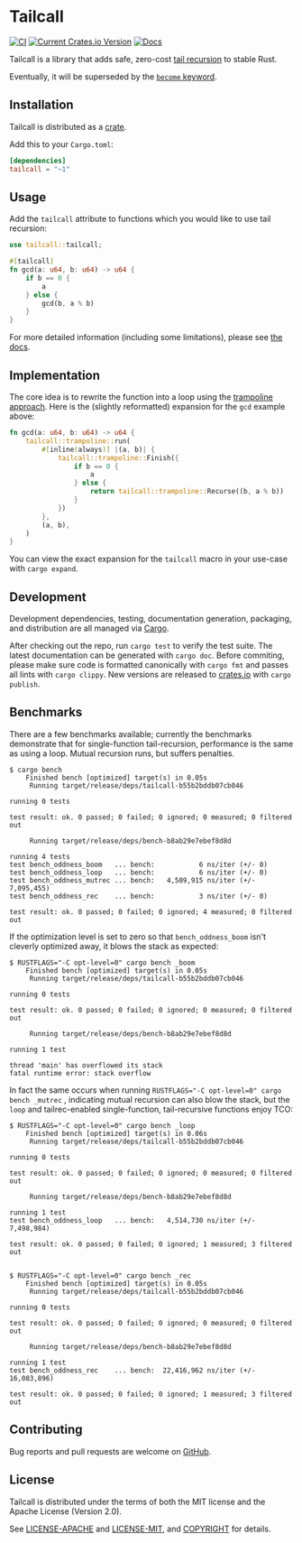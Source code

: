 # Tailcall

[![CI](https://github.com/alecdotninja/tailcall/actions/workflows/ci.yml/badge.svg)](https://github.com/alecdotninja/tailcall/actions/workflows/ci.yml)
[![Current Crates.io Version](https://img.shields.io/crates/v/tailcall.svg)](https://crates.io/crates/tailcall)
[![Docs](https://docs.rs/tailcall/badge.svg)](https://docs.rs/tailcall)

Tailcall is a library that adds safe, zero-cost [tail recursion](https://en.wikipedia.org/wiki/Tail_call) to stable Rust.

Eventually, it will be superseded by the [`become` keyword](https://internals.rust-lang.org/t/pre-rfc-explicit-proper-tail-calls/3797/16).

## Installation

Tailcall is distributed as a [crate](https://crates.io/crates/tailcall).

Add this to your `Cargo.toml`:

```toml
[dependencies]
tailcall = "~1"
```

## Usage

Add the `tailcall` attribute to functions which you would like to use tail recursion:

```rust
use tailcall::tailcall;

#[tailcall]
fn gcd(a: u64, b: u64) -> u64 {
    if b == 0 {
        a
    } else {
        gcd(b, a % b)
    }
}
```

For more detailed information (including some limitations), please see [the docs](https://docs.rs/tailcall).

## Implementation

The core idea is to rewrite the function into a loop using the [trampoline approach](https://en.wikipedia.org/wiki/Tail_call#Through_trampolining).
Here is the (slightly reformatted) expansion for the `gcd` example above:

```rust
fn gcd(a: u64, b: u64) -> u64 {
    tailcall::trampoline::run(
        #[inline(always)] |(a, b)| {
            tailcall::trampoline::Finish({
                if b == 0 {
                    a
                } else {
                    return tailcall::trampoline::Recurse((b, a % b))
                }
            })
        },
        (a, b),
    )
}
```

You can view the exact expansion for the `tailcall` macro in your use-case with `cargo expand`.

## Development

Development dependencies, testing, documentation generation, packaging, and distribution are all managed via [Cargo](https://doc.rust-lang.org/cargo/getting-started/installation.html).

After checking out the repo, run `cargo test` to verify the test suite.
The latest documentation can be generated with `cargo doc`.
Before commiting, please make sure code is formatted canonically with `cargo fmt` and passes all lints with `cargo clippy`.
New versions are released to [crates.io](https://crates.io/crates/tailcall) with `cargo publish`.

## Benchmarks

There are a few benchmarks available; currently the benchmarks demonstrate that for
single-function tail-recursion, performance is the same as using a loop. Mutual
recursion runs, but suffers penalties.

```
$ cargo bench
    Finished bench [optimized] target(s) in 0.05s
     Running target/release/deps/tailcall-b55b2bddb07cb046

running 0 tests

test result: ok. 0 passed; 0 failed; 0 ignored; 0 measured; 0 filtered out

     Running target/release/deps/bench-b8ab29e7ebef8d8d

running 4 tests
test bench_oddness_boom   ... bench:           6 ns/iter (+/- 0)
test bench_oddness_loop   ... bench:           6 ns/iter (+/- 0)
test bench_oddness_mutrec ... bench:   4,509,915 ns/iter (+/- 7,095,455)
test bench_oddness_rec    ... bench:           3 ns/iter (+/- 0)

test result: ok. 0 passed; 0 failed; 0 ignored; 4 measured; 0 filtered out
```

If the optimization level is set to zero so that `bench_oddness_boom` isn't cleverly
optimized away, it blows the stack as expected:

```
$ RUSTFLAGS="-C opt-level=0" cargo bench _boom
    Finished bench [optimized] target(s) in 0.05s
     Running target/release/deps/tailcall-b55b2bddb07cb046

running 0 tests

test result: ok. 0 passed; 0 failed; 0 ignored; 0 measured; 0 filtered out

     Running target/release/deps/bench-b8ab29e7ebef8d8d

running 1 test

thread 'main' has overflowed its stack
fatal runtime error: stack overflow
```

In fact the same occurs when running `RUSTFLAGS="-C opt-level=0" cargo bench _mutrec`
, indicating mutual recursion can also blow the stack, but the `loop` and tailrec-enabled
single-function, tail-recursive functions enjoy TCO:

```
$ RUSTFLAGS="-C opt-level=0" cargo bench _loop
    Finished bench [optimized] target(s) in 0.06s
     Running target/release/deps/tailcall-b55b2bddb07cb046

running 0 tests

test result: ok. 0 passed; 0 failed; 0 ignored; 0 measured; 0 filtered out

     Running target/release/deps/bench-b8ab29e7ebef8d8d

running 1 test
test bench_oddness_loop   ... bench:   4,514,730 ns/iter (+/- 7,498,984)

test result: ok. 0 passed; 0 failed; 0 ignored; 1 measured; 3 filtered out


$ RUSTFLAGS="-C opt-level=0" cargo bench _rec
    Finished bench [optimized] target(s) in 0.05s
     Running target/release/deps/tailcall-b55b2bddb07cb046

running 0 tests

test result: ok. 0 passed; 0 failed; 0 ignored; 0 measured; 0 filtered out

     Running target/release/deps/bench-b8ab29e7ebef8d8d

running 1 test
test bench_oddness_rec    ... bench:  22,416,962 ns/iter (+/- 16,083,896)

test result: ok. 0 passed; 0 failed; 0 ignored; 1 measured; 3 filtered out
```


## Contributing

Bug reports and pull requests are welcome on [GitHub](https://github.com/alecdotninja/tailcall).

## License

Tailcall is distributed under the terms of both the MIT license and the Apache License (Version 2.0).

See [LICENSE-APACHE](LICENSE-APACHE) and [LICENSE-MIT](LICENSE-MIT), and [COPYRIGHT](COPYRIGHT) for details.
